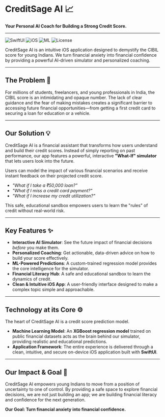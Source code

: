 # CreditSage AI 📈

**Your Personal AI Coach for Building a Strong Credit Score.**

---

![SwiftUI](https://img.shields.io/badge/SwiftUI-4.0%2B-orange)
![iOS](https://img.shields.io/badge/iOS-15.0%2B-blue)
![ML](https://img.shields.io/badge/Model-XGBoost-purple)
![License](https://img.shields.io/badge/License-MIT-green)

CreditSage AI is an intuitive iOS application designed to demystify the CIBIL score for young Indians. We turn financial anxiety into financial confidence by providing a powerful AI-driven simulator and personalized coaching.



---

## The Problem 🤔

For millions of students, freelancers, and young professionals in India, the CIBIL score is an intimidating and opaque number. The lack of clear guidance and the fear of making mistakes creates a significant barrier to accessing future financial opportunities—from getting a first credit card to securing a loan for education or a vehicle.

---

## Our Solution 💡

CreditSage AI is a financial assistant that transforms how users understand and build their credit scores. Instead of simply reporting on past performance, our app features a powerful, interactive **"What-If" simulator** that lets users look into the future.

Users can model the impact of various financial scenarios and receive instant feedback on their projected credit score.
- *"What if I take a ₹50,000 loan?"*
- *"What if I miss a credit card payment?"*
- *"What if I increase my credit utilization?"*

This safe, educational sandbox empowers users to learn the "rules" of credit without real-world risk.

---

## Key Features ✨

* **Interactive AI Simulator**: See the future impact of financial decisions *before* you make them.
* **Personalized Coaching**: Get actionable, data-driven advice on how to build your score effectively.
* **ML-Powered Predictions**: A custom-trained regression model provides the core intelligence for the simulator.
* **Financial Literacy Hub**: A safe and educational sandbox to learn the dynamics of credit.
* **Clean & Intuitive iOS App**: A user-friendly interface designed to make a complex topic simple and approachable.

---

## Technology at its Core ⚙️

The heart of CreditSage AI is a credit score prediction model.

* **Machine Learning Model**: An **XGBoost regression model** trained on public financial datasets acts as the brain behind our simulator, providing realistic and educational predictions.
* **Application Framework**: The entire experience is delivered through a clean, intuitive, and secure on-device iOS application built with **SwiftUI**.

---

## Our Impact & Goal 🎯

CreditSage AI empowers young Indians to move from a position of uncertainty to one of control. By providing a safe space to explore financial decisions, we are not just building an app; we are building financial literacy and confidence for the next generation.

**Our Goal: Turn financial anxiety into financial confidence.**
